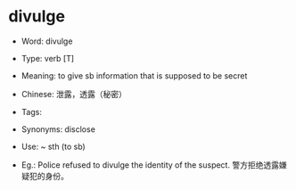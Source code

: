 # divulge

- Word: divulge

- Type: verb [T]
- Meaning: to give sb information that is supposed to be secret
- Chinese: 泄露，透露（秘密）
- Tags: 
- Synonyms: disclose
- Use: ~ sth (to sb)
- Eg.: Police refused to divulge the identity of the suspect. 警方拒绝透露嫌疑犯的身份。

